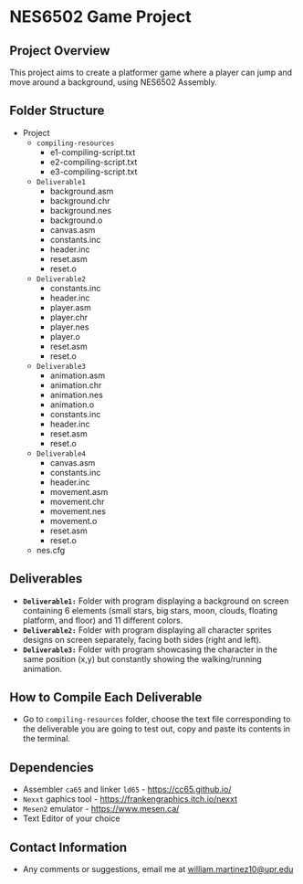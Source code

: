 # NES6502 Game Project

## Project Overview
This project aims to create a platformer game where a player can jump and move around a background, using NES6502 Assembly.

## Folder Structure
- Project
  - ```compiling-resources```
    - e1-compiling-script.txt
    - e2-compiling-script.txt
    - e3-compiling-script.txt
  - ```Deliverable1```
    - background.asm
    - background.chr
    - background.nes
    - background.o
    - canvas.asm
    - constants.inc
    - header.inc
    - reset.asm
    - reset.o
  - ```Deliverable2```
    - constants.inc
    - header.inc
    - player.asm
    - player.chr
    - player.nes
    - player.o
    - reset.asm
    - reset.o
  - ```Deliverable3```
    - animation.asm
    - animation.chr
    - animation.nes
    - animation.o
    - constants.inc
    - header.inc
    - reset.asm
    - reset.o
  - ```Deliverable4```
    - canvas.asm
    - constants.inc
    - header.inc
    - movement.asm
    - movement.chr
    - movement.nes
    - movement.o
    - reset.asm
    - reset.o
  - nes.cfg

## Deliverables
- **```Deliverable1:```** Folder with program displaying a background on screen containing 6 elements (small stars, big stars, moon, clouds, floating platform, and floor) and 11 different colors.
- **```Deliverable2:```** Folder with program displaying all character sprites designs on screen separately, facing both sides (right and left).
- **```Deliverable3:```** Folder with program showcasing the character in the same position (x,y) but constantly showing the walking/running animation.

## How to Compile Each Deliverable
- Go to ```compiling-resources``` folder, choose the text file corresponding to the deliverable you are going to test out, copy and paste its contents in the terminal.

## Dependencies
- Assembler ```ca65``` and linker ```ld65``` - https://cc65.github.io/
- ```Nexxt``` gaphics tool - https://frankengraphics.itch.io/nexxt
- ```Mesen2``` emulator - https://www.mesen.ca/
- Text Editor of your choice

## Contact Information
- Any comments or suggestions, email me at william.martinez10@upr.edu

